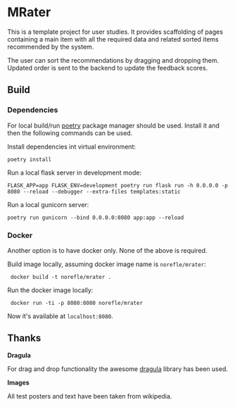 # MRater

This is a template project for user studies. It provides scaffolding
of pages containing a main item with all the required data and related
sorted items recommended by the system.

The user can sort the recommendations by dragging and dropping them.
Updated order is sent to the backend to update the feedback scores.

## Build

### Dependencies

For local build/run [poetry](https://poetry.eustace.io) package manager should be used.
Install it and then the following commands can be used.

Install dependencies int virtual environment:

```
poetry install
```

Run a local flask server in development mode:

```
FLASK_APP=app FLASK_ENV=development poetry run flask run -h 0.0.0.0 -p 8080 --reload --debugger --extra-files templates:static
```

Run a local gunicorn server:

```
poetry run gunicorn --bind 0.0.0.0:8080 app:app --reload
```

### Docker

Another option is to have docker only. None of the above is required.

Build image locally, assuming docker image name is `norefle/mrater`:

```
 docker build -t norefle/mrater .
```

Run the docker image locally:

```
 docker run -ti -p 8080:8080 norefle/mrater
```

Now it's available at `localhost:8080`.


## Thanks

**Dragula**

For drag and drop functionality the awesome [dragula](https://github.com/bevacqua/dragula)
library has been used.

**Images**

All test posters and text have been taken from wikipedia.
